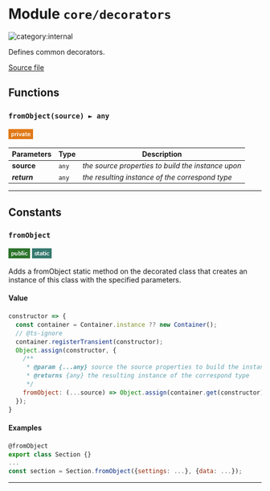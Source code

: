 # Module `core/decorators`

![category:internal](https://img.shields.io/badge/category-internal-blue.svg?style=flat-square)

Defines common decorators.

[Source file](..\src\core\decorators.js)

## Functions

### `fromObject(source) ► any`

![modifier: private](images/badges/modifier-private.png)



Parameters | Type | Description
--- | --- | ---
__source__ | `any` | *the source properties to build the instance upon*
__*return*__ | `any` | *the resulting instance of the correspond type*

---

## Constants

### `fromObject`

![modifier: public](images/badges/modifier-public.png) ![modifier: static](images/badges/modifier-static.png)

Adds a fromObject static method on the decorated class that creates an instance of this class with the specified parameters.

#### Value

```javascript
constructor => {
  const container = Container.instance ?? new Container();
  // @ts-ignore
  container.registerTransient(constructor);
  Object.assign(constructor, {
    /**
     * @param {...any} source the source properties to build the instance upon
     * @returns {any} the resulting instance of the correspond type
     */
    fromObject: (...source) => Object.assign(container.get(constructor), ...source)
  });
}
```

#### Examples

```javascript
@fromObject
export class Section {}
...
const section = Section.fromObject({settings: ...}, {data: ...});
```

---
